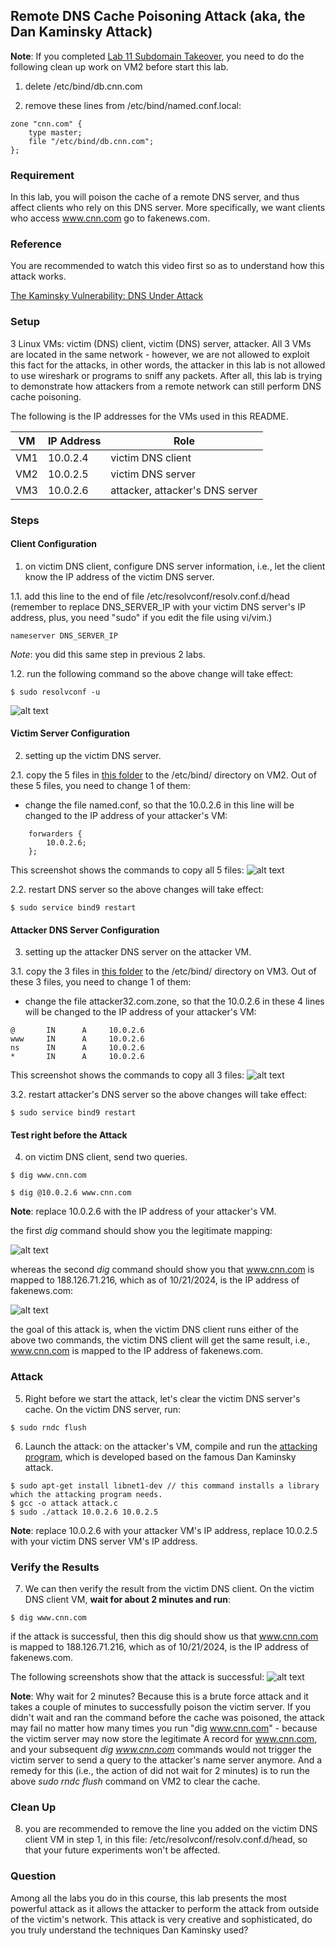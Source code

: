 ## Remote DNS Cache Poisoning Attack (aka, the Dan Kaminsky Attack)

**Note**: If you completed [Lab 11 Subdomain Takeover](https://github.com/jidongxiao/networksecurity/tree/main/labs/subdomain), you need to do the following clean up work on VM2 before start this lab.

1.  delete /etc/bind/db.cnn.com

2. remove these lines from /etc/bind/named.conf.local:

```console
zone "cnn.com" {
    type master;
    file "/etc/bind/db.cnn.com";
};
```

### Requirement

In this lab, you will poison the cache of a remote DNS server, and thus affect clients who rely on this DNS server. More specifically, we want clients who access www.cnn.com go to fakenews.com.

### Reference

You are recommended to watch this video first so as to understand how this attack works.

[The Kaminsky Vulnerability: DNS Under Attack](https://www.youtube.com/watch?v=qftKfFVHVuY)

### Setup

3 Linux VMs: victim (DNS) client, victim (DNS) server, attacker. All 3 VMs are located in the same network - however, we are not allowed to exploit this fact for the attacks, in other words, the attacker in this lab is not allowed to use wireshark or programs to sniff any packets. After all, this lab is trying to demonstrate how attackers from a remote network can still perform DNS cache poisoning.

The following is the IP addresses for the VMs used in this README.

| VM  |  IP Address   |              Role                     |
|-----|---------------|---------------------------------------|
| VM1 | 10.0.2.4      |   victim DNS client                   |
| VM2 | 10.0.2.5      |   victim DNS server                   |
| VM3 | 10.0.2.6      |   attacker, attacker's DNS server     |

### Steps

#### Client Configuration

1. on victim DNS client, configure DNS server information, i.e., let the client know the IP address of the victim DNS server.

1.1. add this line to the end of file /etc/resolvconf/resolv.conf.d/head (remember to replace DNS_SERVER_IP with your victim DNS server's IP address, plus, you need "sudo" if you edit the file using vi/vim.)

```console
nameserver DNS_SERVER_IP
```

*Note*: you did this same step in previous 2 labs.

1.2. run the following command so the above change will take effect:

```console
$ sudo resolvconf -u
```

![alt text](lab-remote-dns-resolvconf.png "resolvconf command")

#### Victim Server Configuration

2. setting up the victim DNS server.

2.1. copy the 5 files in [this folder](server) to the /etc/bind/ directory on VM2. Out of these 5 files, you need to change 1 of them:

- change the file named.conf, so that the 10.0.2.6 in this line will be changed to the IP address of your attacker's VM:

```console
    forwarders {
        10.0.2.6;
    };
```

This screenshot shows the commands to copy all 5 files:
![alt text](lab-remote-dns-copy-server-files.png "copy server files")

<!--**Explanation**: these two files will overwrite the default files, and with these two files, now the victim DNS server is configured to forward all DNS requests to 1.2.3.4, which does not provide DNS services, and then later on the attacker will impersonate 1.2.3.4 to send forged responses to the victim DNS server.-->

2.2. restart DNS server so the above changes will take effect:

```console
$ sudo service bind9 restart
```

<!--**Warning**: in your report, don't claim that the attack presented in this lab is not realistic because we need to make these changes on the victim DNS server. Such changes are unnecessary in a real life attacking scenario. The lab is designed in such a way, just to save you - the student, some money - so you don't need to purchase a domain, and to save you - the student, some time, we hardcoded 1.2.3.4 in the configuration file of the victim DNS server and also in the attacking program, otherwise you will need to manually to find out the IP address of authoritative name server for cnn.com.-->

#### Attacker DNS Server Configuration

3. setting up the attacker DNS server on the attacker VM.

3.1. copy the 3 files in [this folder](attacker) to the /etc/bind/ directory on VM3. Out of these 3 files, you need to change 1 of them:

- change the file attacker32.com.zone, so that the 10.0.2.6 in these 4 lines will be changed to the IP address of your attacker's VM:

```console
@       IN      A     10.0.2.6
www     IN      A     10.0.2.6
ns      IN      A     10.0.2.6
*       IN      A     10.0.2.6
```

This screenshot shows the commands to copy all 3 files:
![alt text](lab-remote-dns-copy-attacker-files.png "copy attacker files")

3.2. restart attacker's DNS server so the above changes will take effect:

```console
$ sudo service bind9 restart
```

#### Test right before the Attack

4. on victim DNS client, send two queries.

```console
$ dig www.cnn.com 
```

```console
$ dig @10.0.2.6 www.cnn.com
```

**Note**: replace 10.0.2.6 with the IP address of your attacker's VM.

the first *dig* command should show you the legitimate mapping: 

![alt text](lab-remote-dns-normal-dig-before-attack.png "dig cnn, before attack")

whereas the second *dig* command should show you that www.cnn.com is mapped to 188.126.71.216, which as of 10/21/2024, is the IP address of fakenews.com:

![alt text](lab-remote-dns-dig-attacker-before-attack.png "dig cnn from attacker, before attack")

the goal of this attack is, when the victim DNS client runs either of the above two commands, the victim DNS client will get the same result, i.e., www.cnn.com is mapped to the IP address of fakenews.com.

### Attack

5. Right before we start the attack, let's clear the victim DNS server's cache. On the victim DNS server, run:

```console
$ sudo rndc flush
```

6. Launch the attack: on the attacker's VM, compile and run the [attacking program](attack.c), which is developed based on the famous Dan Kaminsky attack.

```console
$ sudo apt-get install libnet1-dev // this command installs a library which the attacking program needs.
$ gcc -o attack attack.c
$ sudo ./attack 10.0.2.6 10.0.2.5
```

**Note**: replace 10.0.2.6 with your attacker VM's IP address, replace 10.0.2.5 with your victim DNS server VM's IP address.

<!--7. the attack may take a couple of minutes. on victim DNS server VM, we can check the cache to verify if the cache is poisoned or not.

```console
[05/29/22]seed@VM:~$ sudo rndc dumpdb -cache
[05/29/22]seed@VM:~$ cat /var/cache/bind/dump.db | grep attacker
ns.attacker32.com.	9992	\-AAAA	;-$NXRRSET
; attacker32.com. SOA ns.attacker32.com. admin.attacker32.com. 2008111001 28800 7200 2419200 86400
cnn.com.		65529	NS	ns.attacker32.com.
; ns.attacker32.com [v4 TTL 1792] [v6 TTL 9992] [v4 success] [v6 nxrrset]
```

as long as we see this *NS* record which associates cnn.com. to ns.attacker32.com., then we know the cache is now poisoned.-->

### Verify the Results

7. We can then verify the result from the victim DNS client. On the victim DNS client VM, **wait for about 2 minutes and run**:

```console
$ dig www.cnn.com 
```

if the attack is successful, then this dig should show us that www.cnn.com is mapped to 188.126.71.216, which as of 10/21/2024, is the IP address of fakenews.com.

The following screenshots show that the attack is successful:
![alt text](lab-remote-dns-success.png "dig cnn")

**Note**: Why wait for 2 minutes? Because this is a brute force attack and it takes a couple of minutes to successfully poison the victim server. If you didn't wait and ran the command before the cache was poisoned, the attack may fail no matter how many times you run "dig www.cnn.com" - because the victim server may now store the legitimate A record for www.cnn.com, and your subsequent *dig www.cnn.com* commands would not trigger the victim server to send a query to the attacker's name server anymore. And a remedy for this (i.e., the action of did not wait for 2 minutes) is to run the above *sudo rndc flush* command on VM2 to clear the cache.

### Clean Up

8. you are recommended to remove the line you added on the victim DNS client VM in step 1, in this file: /etc/resolvconf/resolv.conf.d/head, so that your future experiments won't be affected.

<!--10. you are also recommended to restore the two files on the victim DNS server VM:

```console
[05/29/22]seed@VM:~/.../remotedns$ sudo cp named.conf.options.orig /etc/bind/
[05/29/22]seed@VM:~/.../remotedns$ sudo cp named.conf.default-zones.orig /etc/bind/
```-->

### Question

Among all the labs you do in this course, this lab presents the most powerful attack as it allows the attacker to perform the attack from outside of the victim's network. This attack is very creative and sophisticated, do you truly understand the techniques Dan Kaminsky used?
